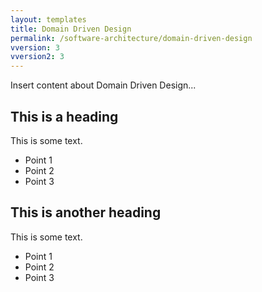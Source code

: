 ```yaml
---
layout: templates
title: Domain Driven Design
permalink: /software-architecture/domain-driven-design
vversion: 3
vversion2: 3
---
```



Insert content about Domain Driven Design...

## This is a heading

This is some text.

* Point 1
* Point 2
* Point 3


## This is another heading

This is some text.

* Point 1
* Point 2
* Point 3
